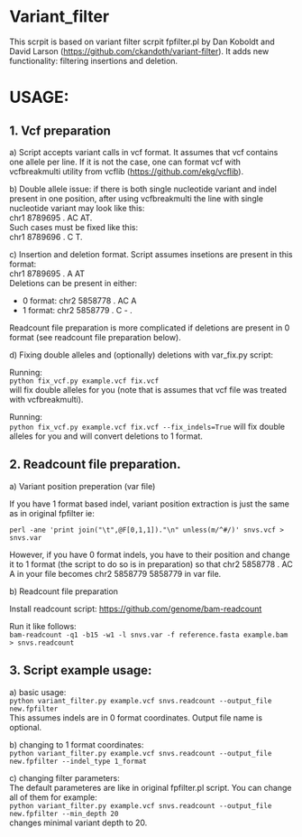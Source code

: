 # Variant_filter

This scrpit is based on variant filter scrpit fpfilter.pl by Dan Koboldt and David Larson (https://github.com/ckandoth/variant-filter).
It adds new functionality: filtering insertions and deletion.

# USAGE: #

## 1. Vcf preparation ##

a) Script accepts variant calls in vcf format. It assumes that vcf contains one allele per line. If it is not the case,
one can format vcf with vcfbreakmulti utility from vcflib (https://github.com/ekg/vcflib).

b) Double allele issue: if there is both single nucleotide variant and indel present in one position, after using vcfbreakmulti the line with single nucleotide variant may look like this:  
chr1 8789695 . AC AT.   
Such cases must be fixed like this:  
chr1 8789696 . C  T. 

c) Insertion and deletion format.
Script assumes insetions are present in this format:  
chr1 8789695 . A AT  
Deletions can be present in either:  
- 0 format: chr2 5858778 . AC A  
- 1 format: chr2 5858779 . C - .   

Readcount file preparation is more complicated if deletions are present in 0 format (see readcount file preparation below).

d) Fixing double alleles and (optionally) deletions with var_fix.py script:

Running:  
`python fix_vcf.py example.vcf fix.vcf`  
will fix double alleles for you (note that is assumes that vcf file was treated with vcfbreakmulti).

Running:  
`python fix_vcf.py example.vcf fix.vcf --fix_indels=True` 
will fix double alleles for you and will convert deletions to 1 format. 

## 2. Readcount file preparation. ##

a) Variant position preperation (var file)

If you have 1 format based indel, variant position extraction is just the same as in original fpfilter ie:   

`perl -ane 'print join("\t",@F[0,1,1])."\n" unless(m/^#/)' snvs.vcf > snvs.var`  

However, if you have 0 format indels, you have to their position and change it to 1 format (the script to do so is in preparation) so that chr2 5858778 . AC A in your file becomes chr2 5858779 5858779 in var file.  

b) Readcount file preparation

Install readcount script: https://github.com/genome/bam-readcount 

Run it like follows:  
`bam-readcount -q1 -b15 -w1 -l snvs.var -f reference.fasta example.bam > snvs.readcount`

## 3. Script example usage: ##

a) basic usage:  
`python variant_filter.py example.vcf snvs.readcount --output_file new.fpfilter`  
This assumes indels are in 0 format coordinates. Output file name is optional.

b) changing to 1 format coordinates:  
`python variant_filter.py example.vcf snvs.readcount --output_file new.fpfilter --indel_type 1_format`

c) changing filter parameters:  
The default parameteres are like in original fpfilter.pl script. You can change all of them for example:  
`python variant_filter.py example.vcf snvs.readcount --output_file new.fpfilter --min_depth 20 `   
changes minimal variant depth to 20.
